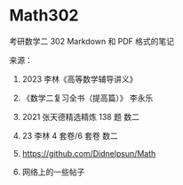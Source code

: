 # Math302

考研数学二 302 Markdown 和 PDF 格式的笔记

来源：

1. 2023 李林《高等数学辅导讲义》

2. 《数学二复习全书（提高篇）》 李永乐

3. 2021 张天德精选精炼 138 题 数二

4. 23 李林 4 套卷/6 套卷 数二

5. https://github.com/Didnelpsun/Math

6. 网络上的一些帖子
